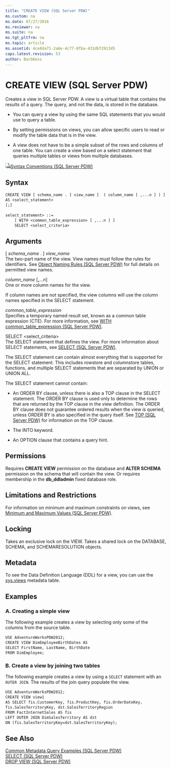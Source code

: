 ```yaml
---
title: "CREATE VIEW (SQL Server PDW)"
ms.custom: na
ms.date: 07/27/2016
ms.reviewer: na
ms.suite: na
ms.tgt_pltfrm: na
ms.topic: article
ms.assetid: 4ce8da71-2a6e-4c77-8fba-431dbf2913d5
caps.latest.revision: 53
author: BarbKess
---
```

# CREATE VIEW (SQL Server PDW)
Creates a view in SQL Server PDW. A view is a virtual table that contains the results of a query. The query, and not the data, is stored in the database.  
  
-   You can query a view by using the same SQL statements that you would use to query a table.  
  
-   By setting permissions on views, you can allow specific users to read or modify the table data that is in the view.  
  
-   A view does not have to be a simple subset of the rows and columns of one table. You can create a view based on a select statement that queries multiple tables or views from multiple databases.  
  
![Topic link icon](../../mpp/sqlpdw/media/Topic_Link.gif "Topic_Link")[Syntax Conventions &#40;SQL Server PDW&#41;](../../mpp/sqlpdw/syntax-conventions-sql-server-pdw.md)  
  
## Syntax  
  
```  
CREATE VIEW [ schema_name . ] view_name [  ( column_name [ ,...n ] ) ]   
AS <select_statement>   
[;]  
  
select_statement> ::=  
    [ WITH <common_table_expression> [ ,...n ] ]  
    SELECT <select_criteria>  
```  
  
## Arguments  
[ *schema_name* . ] *view_name*  
The two-part name of the view. View names must follow the rules for identifiers. See [Object Naming Rules &#40;SQL Server PDW&#41;](../../mpp/sqlpdw/object-naming-rules-sql-server-pdw.md) for full details on permitted view names.  
  
*column_name* [**,**...*n*]  
One or more column names for the view.  
  
If column names are not specified, the view columns will use the column names specified in the SELECT statement.  
  
*common_table_expression*  
Specifies a temporary named result set, known as a common table expression (CTE). For more information, see [WITH common_table_expression &#40;SQL Server PDW&#41;](../../mpp/sqlpdw/with-common-table-expression-sql-server-pdw.md).  
  
SELECT <select_criteria>  
The SELECT statement that defines the view. For more information about SELECT statements, see [SELECT &#40;SQL Server PDW&#41;](../../mpp/sqlpdw/select-sql-server-pdw.md).  
  
The SELECT statement can contain almost everything that is supported for the SELECT statement. This includes rowstore and columnstore tables, functions, and multiple SELECT statements that are separated by UNION or UNION ALL.  
  
The SELECT statement cannot contain:  
  
-   An ORDER BY clause, unless there is also a TOP  clause in the SELECT statement. The ORDER BY clause is used only to determine the rows that are returned by the TOP clause in the view definition. The ORDER BY clause does not guarantee ordered results when the view is queried, unless ORDER BY is also specified in the query itself. See [TOP &#40;SQL Server PDW&#41;](../../mpp/sqlpdw/top-sql-server-pdw.md) for information on the TOP clause.  
  
-   The INTO keyword.  
  
-   An OPTION clause that contains a query hint.  
  
## Permissions  
Requires **CREATE VIEW** permission on the database and **ALTER SCHEMA** permission on the schema that will contain the view. Or requires membership in the **db_ddladmin** fixed database role.  
  
## Limitations and Restrictions  
For information on minimum and maximum constraints on views, see [Minimum and Maximum Values &#40;SQL Server PDW&#41;](../../mpp/sqlpdw/minimum-and-maximum-values-sql-server-pdw.md).  
  
## Locking  
Takes an exclusive lock on the VIEW. Takes a shared lock on the DATABASE, SCHEMA, and SCHEMARESOLUTION objects.  
  
## Metadata  
To see the Data Definition Language (DDL) for a view, you can use the [sys.views](../../mpp/sqlpdw/sys-views-sql-server-pdw.md) metadata table.  
  
## Examples  
  
### A. Creating a simple view  
The following example creates a view by selecting only some of the columns from the source table.  
  
```  
USE AdventureWorksPDW2012;  
CREATE VIEW DimEmployeeBirthDates AS  
SELECT FirstName, LastName, BirthDate   
FROM DimEmployee;  
```  
  
### B. Create a view by joining two tables  
The following example creates a view by using a `SELECT` statement with an `OUTER JOIN`. The results of the join query populate the view.  
  
```  
USE AdventureWorksPDW2012;  
CREATE VIEW view1  
AS SELECT fis.CustomerKey, fis.ProductKey, fis.OrderDateKey, fis.SalesTerritoryKey, dst.SalesTerritoryRegion  
FROM FactInternetSales AS fis   
LEFT OUTER JOIN DimSalesTerritory AS dst   
ON (fis.SalesTerritoryKey=dst.SalesTerritoryKey);  
```  
  
## See Also  
[Common Metadata Query Examples &#40;SQL Server PDW&#41;](../../mpp/sqlpdw/common-metadata-query-examples-sql-server-pdw.md)  
[SELECT &#40;SQL Server PDW&#41;](../../mpp/sqlpdw/select-sql-server-pdw.md)  
[DROP VIEW &#40;SQL Server PDW&#41;](../../mpp/sqlpdw/drop-view-sql-server-pdw.md)  
  
